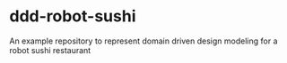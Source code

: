 # ddd-robot-sushi
An example repository to represent domain driven design modeling for a robot sushi restaurant

